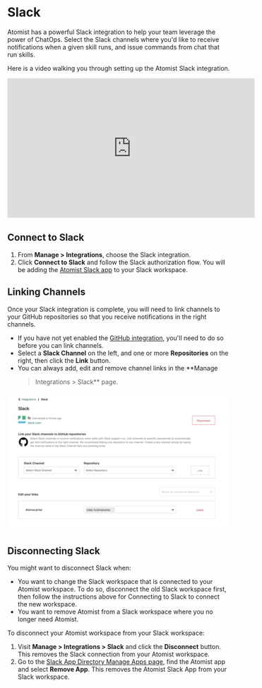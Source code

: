 # Slack

Atomist has a powerful Slack integration to help your team leverage
the power of ChatOps.  Select the Slack channels where you'd like to
receive notifications when a given skill runs, and issue commands from
chat that run skills.

Here is a video walking you through setting up the Atomist Slack
integration.

<div style="text-align:center;">
  <iframe width="560" height="315" src="https://www.youtube-nocookie.com/embed/hSbPQn4ncUs" frameborder="0" allow="accelerometer; autoplay; encrypted-media; gyroscope; picture-in-picture" allowfullscreen></iframe>
</div>

## Connect to Slack

1.  From **Manage > Integrations**, choose the Slack integration.
2.  Click **Connect to Slack** and follow the Slack authorization
    flow. You will be adding the [Atomist Slack app][slack-app] to
    your Slack workspace.
    
[slack-app]: https://slack.com/apps/A0HM83NCC-atomist (Atomist Slack App)

## Linking Channels

Once your Slack integration is complete, you will need to link
channels to your GitHub repositories so that you receive notifications
in the right channels.

-   If you have not yet enabled the [GitHub integration][github],
    you'll need to do so before you can link channels.
-   Select a **Slack Channel** on the left, and one or more
    **Repositories** on the right, then click the **Link** button.
-   You can always add, edit and remove channel links in the **Manage
    > Integrations > Slack** page.

![Linking Slack channels and GitHub Repositories](img/slack/slack-channel-linking.png)

[github]: github.md (Atomist GitHub Integration)

## Disconnecting Slack

You might want to disconnect Slack when:

-   You want to change the Slack workspace that is connected to your
    Atomist workspace. To do so, disconnect the old Slack workspace
    first, then follow the instructions above for Connecting to Slack
    to connect the new workspace.
-   You want to remove Atomist from a Slack workspace where you no
    longer need Atomist.

To disconnect your Atomist workspace from your Slack workspace:

1.  Visit **Manage > Integrations > Slack** and click the
    **Disconnect** button. This removes the Slack connection from your
    Atomist workspace.
2.  Go to the [Slack App Directory Manage Apps
    page][slack-manage-apps], find the Atomist app and select **Remove
    App**. This removes the Atomist Slack App from your Slack
    workspace.

[slack-manage-apps]: https://slack.com/apps/manage (Slack Manage Apps)
